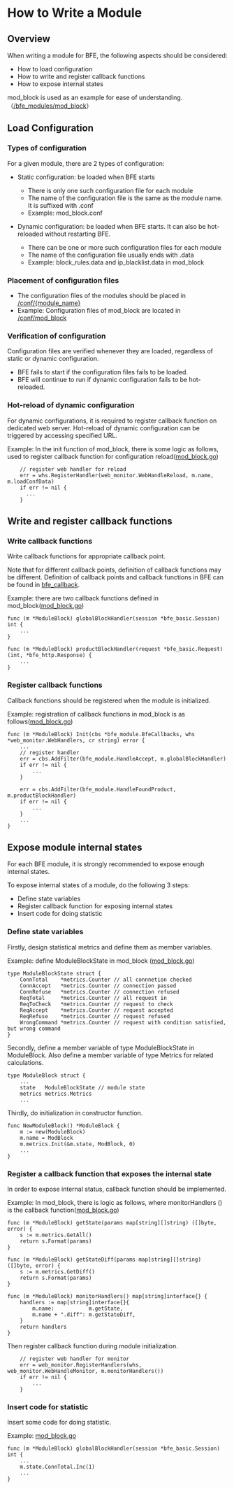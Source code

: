 # How to Write a Module

## Overview

When writing a module for BFE, the following aspects should be considered:

- How to load configuration
- How to write and register callback functions
- How to expose internal states

mod_block is used as an example for ease of understanding.（[/bfe_modules/mod_block](https://github.com/bfenetworks/bfe/tree/master/bfe_modules/mod_block)）

## Load Configuration

### Types of configuration

For a given module, there are 2 types of configuration: 

- Static configuration: be loaded when BFE starts
    + There is only one such configuration file for each module
    + The name of the configuration file is the same as the module name. It is suffixed with .conf
    + Example: mod_block.conf

- Dynamic configuration: be loaded when BFE starts. It can also be hot-reloaded without restarting BFE.
    + There can be one or more such configuration files for each module
    + The name of the configuration file usually ends with .data
    + Example: block_rules.data and ip_blacklist.data in mod_block

### Placement of configuration files

- The configuration files of the modules should be placed in [/conf/{module_name}](https://github.com/bfenetworks/bfe/tree/master/conf)
- Example: Configuration files of mod_block are located in [/conf/mod_block](https://github.com/bfenetworks/bfe/tree/master/conf/mod_block)


### Verification of configuration

Configuration files are verified whenever they are loaded, regardless of static or dynamic configuration.

- BFE fails to start if the configuration files fails to be loaded.
- BFE will continue to run if dynamic configuration fails to be hot-reloaded.

### Hot-reload of dynamic configuration

For dynamic configurations, it is required to register callback function on dedicated web server. Hot-reload of dynamic configuration can be triggered by accessing specified URL.

Example: In the init function of mod_block, there is some logic as follows, used to register callback function for configuration reload([mod_block.go](https://github.com/bfenetworks/bfe/tree/master/bfe_modules/mod_block/mod_block.go))

```golang
    // register web handler for reload
    err = whs.RegisterHandler(web_monitor.WebHandleReload, m.name, m.loadConfData)
    if err != nil {
      ...
    }
```

## Write and register callback functions

### Write callback functions

Write callback functions for appropriate callback point.

Note that for different callback points, definition of callback functions may be different. Definition of callback points and  callback functions in BFE can be found in [bfe_callback](./bfe_callback.md).

Example: there are two callback functions defined in mod_block([mod_block.go](https://github.com/bfenetworks/bfe/tree/master/bfe_modules/mod_block/mod_block.go))

```golang
func (m *ModuleBlock) globalBlockHandler(session *bfe_basic.Session) int {
    ...
}

func (m *ModuleBlock) productBlockHandler(request *bfe_basic.Request) (int, *bfe_http.Response) {
    ...
}

```

### Register callback functions

Callback functions should be registered when the module is initialized.

Example: registration of callback functions in mod_block is as follows([mod_block.go](https://github.com/bfenetworks/bfe/tree/master/bfe_modules/mod_block/mod_block.go))

```golang
func (m *ModuleBlock) Init(cbs *bfe_module.BfeCallbacks, whs *web_monitor.WebHandlers, cr string) error {
    ...
    // register handler
    err = cbs.AddFilter(bfe_module.HandleAccept, m.globalBlockHandler)
    if err != nil {
        ...
    }
    
    err = cbs.AddFilter(bfe_module.HandleFoundProduct, m.productBlockHandler)
    if err != nil {
        ...
    }
    ...
}
```

## Expose module internal states

For each BFE module, it is strongly recommended to expose enough internal states.

To expose internal states of a module, do the following 3 steps: 

- Define state variables
- Register callback function for exposing internal states
- Insert code for doing statistic

### Define state variables

Firstly, design statistical metrics and define them as member variables.

Example: define ModuleBlockState in mod_block ([mod_block.go](https://github.com/bfenetworks/bfe/tree/master/bfe_modules/mod_block/mod_block.go))

```golang
type ModuleBlockState struct {
    ConnTotal    *metrics.Counter // all connnetion checked
    ConnAccept   *metrics.Counter // connection passed
    ConnRefuse   *metrics.Counter // connection refused
    ReqTotal     *metrics.Counter // all request in
    ReqToCheck   *metrics.Counter // request to check
    ReqAccept    *metrics.Counter // request accepted
    ReqRefuse    *metrics.Counter // request refused
    WrongCommand *metrics.Counter // request with condition satisfied, but wrong command
}
```

Secondly, define a member variable of type ModuleBlockState in ModuleBlock. Also define a member variable of type Metrics for related calculations.

```golang
type ModuleBlock struct {
    ...
    state   ModuleBlockState // module state
    metrics metrics.Metrics
    ...
```

Thirdly, do initialization in constructor function.

```golang
func NewModuleBlock() *ModuleBlock {
    m := new(ModuleBlock)
    m.name = ModBlock
    m.metrics.Init(&m.state, ModBlock, 0)
    ...
}
```

### Register a callback function that exposes the internal state

In order to expose internal status, callback function should be implemented.

Example: In mod_block, there is logic as follows,  where monitorHandlers () is the callback function([mod_block.go](https://github.com/bfenetworks/bfe/tree/master/bfe_modules/mod_block/mod_block.go))

```golang
func (m *ModuleBlock) getState(params map[string][]string) ([]byte, error) {
    s := m.metrics.GetAll()
    return s.Format(params)
}

func (m *ModuleBlock) getStateDiff(params map[string][]string) ([]byte, error) {
    s := m.metrics.GetDiff()
    return s.Format(params)
}

func (m *ModuleBlock) monitorHandlers() map[string]interface{} {
    handlers := map[string]interface{}{
        m.name:           m.getState,
        m.name + ".diff": m.getStateDiff,
    }
    return handlers
}
```

Then register callback function during module initialization.

```golang
    // register web handler for monitor
    err = web_monitor.RegisterHandlers(whs, web_monitor.WebHandleMonitor, m.monitorHandlers())
    if err != nil {
        ...
    }
```

### Insert code for statistic

Insert some code for doing statistic.

Example: [mod_block.go](https://github.com/bfenetworks/bfe/tree/master/bfe_modules/mod_block/mod_block.go)

```golang
func (m *ModuleBlock) globalBlockHandler(session *bfe_basic.Session) int {
    ...
    m.state.ConnTotal.Inc(1)
    ...
}
```

